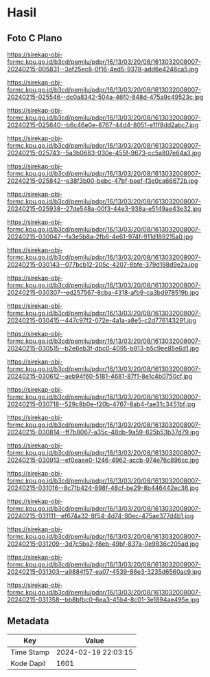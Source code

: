 # Hasil

## Foto C Plano

https://sirekap-obj-formc.kpu.go.id/b3cd/pemilu/pdpr/16/13/03/20/08/1613032008007-20240215-005831--3af25ec8-0f16-4ed5-9378-add6e4246ca5.jpg

https://sirekap-obj-formc.kpu.go.id/b3cd/pemilu/pdpr/16/13/03/20/08/1613032008007-20240215-025546--dc0a8342-504a-46f0-848d-475a9c49523c.jpg

https://sirekap-obj-formc.kpu.go.id/b3cd/pemilu/pdpr/16/13/03/20/08/1613032008007-20240215-025640--b6c46e0e-8767-44d4-8051-e11f8dd2abc7.jpg

https://sirekap-obj-formc.kpu.go.id/b3cd/pemilu/pdpr/16/13/03/20/08/1613032008007-20240215-025743--5a3b0683-030e-455f-9673-cc5a807e64a3.jpg

https://sirekap-obj-formc.kpu.go.id/b3cd/pemilu/pdpr/16/13/03/20/08/1613032008007-20240215-025842--e38f3b00-bebc-47bf-beef-f3e0ca66672b.jpg

https://sirekap-obj-formc.kpu.go.id/b3cd/pemilu/pdpr/16/13/03/20/08/1613032008007-20240215-025938--27de548a-00f3-44e3-938a-e5149ae43e32.jpg

https://sirekap-obj-formc.kpu.go.id/b3cd/pemilu/pdpr/16/13/03/20/08/1613032008007-20240215-030047--fa3e5b8a-2fb6-4e61-974f-911d189215a0.jpg

https://sirekap-obj-formc.kpu.go.id/b3cd/pemilu/pdpr/16/13/03/20/08/1613032008007-20240215-030143--077bcb12-205c-4207-8bfe-379d198d9e2a.jpg

https://sirekap-obj-formc.kpu.go.id/b3cd/pemilu/pdpr/16/13/03/20/08/1613032008007-20240215-030307--ed257567-8cba-4318-afb9-ca3bd978519b.jpg

https://sirekap-obj-formc.kpu.go.id/b3cd/pemilu/pdpr/16/13/03/20/08/1613032008007-20240215-030415--447c97f2-072e-4a1a-a8e5-c2d776143291.jpg

https://sirekap-obj-formc.kpu.go.id/b3cd/pemilu/pdpr/16/13/03/20/08/1613032008007-20240215-030515--b2e6eb3f-dbc0-4095-b913-b5c9ee85e6d1.jpg

https://sirekap-obj-formc.kpu.go.id/b3cd/pemilu/pdpr/16/13/03/20/08/1613032008007-20240215-030612--aeb94f60-5181-4681-87f1-8e1c4b0750cf.jpg

https://sirekap-obj-formc.kpu.go.id/b3cd/pemilu/pdpr/16/13/03/20/08/1613032008007-20240215-030718--529c8b0e-f20b-4767-8ab4-fae31c3451bf.jpg

https://sirekap-obj-formc.kpu.go.id/b3cd/pemilu/pdpr/16/13/03/20/08/1613032008007-20240215-030814--ff7b8067-a35c-48db-9a59-825b53b37d79.jpg

https://sirekap-obj-formc.kpu.go.id/b3cd/pemilu/pdpr/16/13/03/20/08/1613032008007-20240215-030913--ef0eaee0-1246-4962-accb-974e76c896cc.jpg

https://sirekap-obj-formc.kpu.go.id/b3cd/pemilu/pdpr/16/13/03/20/08/1613032008007-20240215-031016--8c71b424-898f-48cf-be29-8b446442ec36.jpg

https://sirekap-obj-formc.kpu.go.id/b3cd/pemilu/pdpr/16/13/03/20/08/1613032008007-20240215-031111--ef674a32-8f54-4d74-80ec-475ae377d4b1.jpg

https://sirekap-obj-formc.kpu.go.id/b3cd/pemilu/pdpr/16/13/03/20/08/1613032008007-20240215-031209--3d7c5ba2-f8eb-49bf-837a-0e9836c205ad.jpg

https://sirekap-obj-formc.kpu.go.id/b3cd/pemilu/pdpr/16/13/03/20/08/1613032008007-20240215-031303--a9884f57-ea07-4539-86e3-3235d6560ac9.jpg

https://sirekap-obj-formc.kpu.go.id/b3cd/pemilu/pdpr/16/13/03/20/08/1613032008007-20240215-031358--bb8bfbc0-6ea3-45b4-8c01-3e1894ae495e.jpg


## Metadata

| Key        | Value               |
| ---------- | ------------------- |
| Time Stamp | 2024-02-19 22:03:15 |
| Kode Dapil | 1601                |



